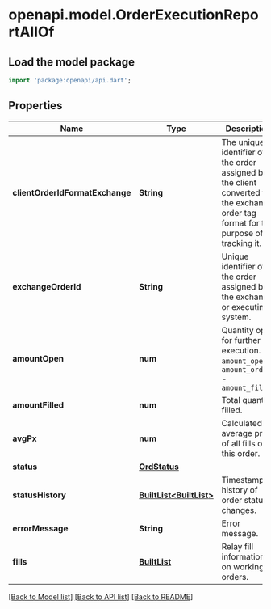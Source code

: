 # openapi.model.OrderExecutionReportAllOf

## Load the model package
```dart
import 'package:openapi/api.dart';
```

## Properties
Name | Type | Description | Notes
------------ | ------------- | ------------- | -------------
**clientOrderIdFormatExchange** | **String** | The unique identifier of the order assigned by the client converted to the exchange order tag format for the purpose of tracking it. | 
**exchangeOrderId** | **String** | Unique identifier of the order assigned by the exchange or executing system. | [optional] 
**amountOpen** | **num** | Quantity open for further execution. `amount_open` = `amount_order` - `amount_filled` | 
**amountFilled** | **num** | Total quantity filled. | 
**avgPx** | **num** | Calculated average price of all fills on this order. | [optional] 
**status** | [**OrdStatus**](OrdStatus.md) |  | 
**statusHistory** | [**BuiltList<BuiltList<String>>**](BuiltList.md) | Timestamped history of order status changes. | [optional] 
**errorMessage** | **String** | Error message. | [optional] 
**fills** | [**BuiltList<Fills>**](Fills.md) | Relay fill information on working orders. | [optional] 

[[Back to Model list]](../README.md#documentation-for-models) [[Back to API list]](../README.md#documentation-for-api-endpoints) [[Back to README]](../README.md)


